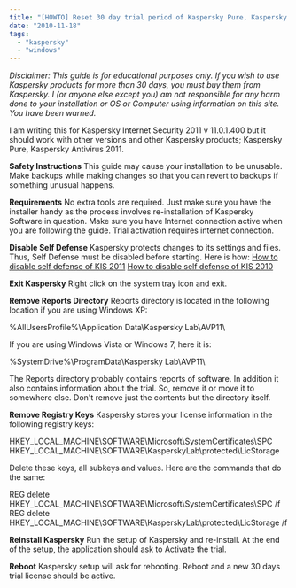 ```yaml
---
title: "[HOWTO] Reset 30 day trial period of Kaspersky Pure, Kaspersky Internet Security 2011 and other products"
date: "2010-11-18"
tags: 
  - "kaspersky"
  - "windows"
---
```


_Disclaimer: This guide is for educational purposes only. If you wish to use Kaspersky products for more than 30 days, you must buy them from Kaspersky. I (or anyone else except you) am not responsible for any harm done to your installation or OS or Computer using information on this site. You have been warned._

I am writing this for Kaspersky Internet Security 2011 v 11.0.1.400 but it should work with other versions and other Kaspersky products; Kaspersky Pure, Kaspersky Antivirus 2011.

**Safety Instructions** This guide may cause your installation to be unusable. Make backups while making changes so that you can revert to backups if something unusual happens.

**Requirements** No extra tools are required. Just make sure you have the installer handy as the process involves re-installation of Kaspersky Software in question. Make sure you have Internet connection active when you are following the guide. Trial activation requires internet connection.

**Disable Self Defense** Kaspersky protects changes to its settings and files. Thus, Self Defense must be disabled before starting. Here is how: [How to disable self defense of KIS 2011](http://support.kaspersky.com/kis2011/tech?qid=208282021) [How to disable self defense of KIS 2010](http://support.kaspersky.com/faq/?qid=208280794)

**Exit Kaspersky** Right click on the system tray icon and exit.

**Remove Reports Directory** Reports directory is located in the following location if you are using Windows XP:

%AllUsersProfile%\\Application Data\\Kaspersky Lab\\AVP11\\

If you are using Windows Vista or Windows 7, here it is:

%SystemDrive%\\ProgramData\\Kaspersky Lab\\AVP11\\

The Reports directory probably contains reports of software. In addition it also contains information about the trial. So, remove it or move it to somewhere else. Don't remove just the contents but the directory itself.

**Remove Registry Keys** Kaspersky stores your license information in the following registry keys:

HKEY\_LOCAL\_MACHINE\\SOFTWARE\\Microsoft\\SystemCertificates\\SPC
HKEY\_LOCAL\_MACHINE\\SOFTWARE\\KasperskyLab\\protected\\LicStorage

Delete these keys, all subkeys and values. Here are the commands that do the same:

REG delete HKEY\_LOCAL\_MACHINE\\SOFTWARE\\Microsoft\\SystemCertificates\\SPC /f
REG delete HKEY\_LOCAL\_MACHINE\\SOFTWARE\\KasperskyLab\\protected\\LicStorage /f

**Reinstall Kaspersky** Run the setup of Kaspersky and re-install. At the end of the setup, the application should ask to Activate the trial.

**Reboot** Kaspersky setup will ask for rebooting. Reboot and a new 30 days trial license should be active.
